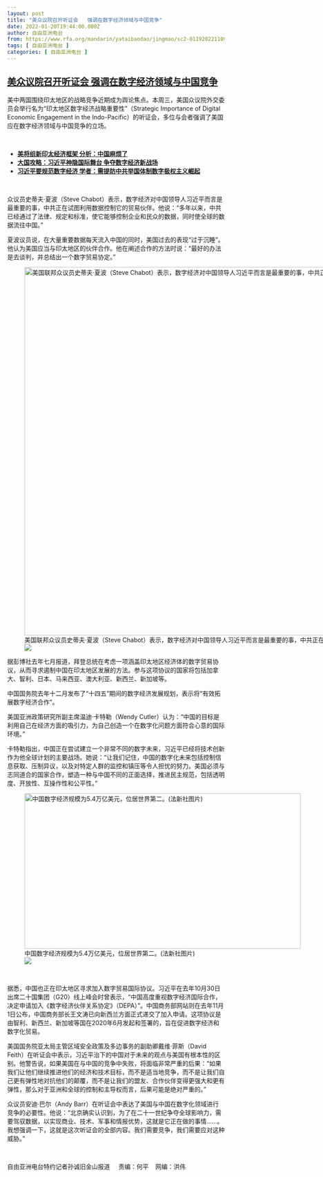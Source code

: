 ```yaml
---
layout: post
title: "美众议院召开听证会   强调在数字经济领域与中国竞争"
date: 2022-01-20T19:44:00.000Z
author: 自由亚洲电台
from: https://www.rfa.org/mandarin/yataibaodao/jingmao/sc2-01192022110931.html
tags: [ 自由亚洲电台 ]
categories: [ 自由亚洲电台 ]
---
```

<!--1642707840000-->
[美众议院召开听证会   强调在数字经济领域与中国竞争](https://www.rfa.org/mandarin/yataibaodao/jingmao/sc2-01192022110931.html)
------

<div>
<p></p><p>美中两国围绕印太地区的战略竞争近期成为舆论焦点。本周三，美国众议院外交委员会举行名为<span>“</span><span>印太地区数字经济战略重要性</span><span>”</span><span>（</span><span>Strategic Importance of Digital Economic Engagement in the Indo-Pacific</span><span>）的听证会，多位与会者强调了美国应在数字经济领域与中国竞争的立场。</span></p><p><br/></p><ul><li><a href="https://www.rfa.org/mandarin/yataibaodao/jingmao/rc-11182021092301.html"><strong>美将组新印太经济框架 分析：中国麻烦了</strong></a></li><li><strong><a href="https://www.rfa.org/mandarin/zhuanlan/daguogonglue/dip-11052021102629.html">大国攻略：习近平神隐国际舞台 争夺数字经济新战场</a></strong></li><li><strong><a href="https://www.rfa.org/mandarin/yataibaodao/meiti/hx1020a-10202021065611.html">习近平要规范数字经济 学者：需提防中共举国体制数字极权主义崛起</a></strong></li></ul><p><br/></p><p><span>众议员史蒂夫</span><span>·</span><span>夏波（</span><span>Steve Chabot</span><span>）表示，数字经济对中国领导人习近平而言是最重要的事，中共正在试图利用数据控制它的贸易伙伴。他说：</span><span>“</span><span>多年以来，中共已经通过了法律、规定和标准，使它能够控制企业和民众的数据，同时使全球的数据流往中国。</span><span>”</span></p><p><span>夏波议员说，在大量重要数据每天流入中国的同时，美国过去的表现</span><span>“</span><span>过于沉睡</span><span>”</span><span>。他认为美国应当与印太地区的伙伴合作。他在阐述合作的方法时说：</span><span>“</span><span>最好的办法是去谈判，并总结出一个数字贸易协定。</span><span>”</span></p><p><span><figure class="image-richtext image-inline captioned" style="width:1280px;"><img alt="美国联邦众议员史蒂夫·夏波（Steve Chabot）表示，数字经济对中国领导人习近平而言是最重要的事，中共正在试图利用数据控制它的贸易伙伴。（美联社图片）" height="853" src="https://www.rfa.org/mandarin/yataibaodao/jingmao/sc2-01192022110931.html/sc0120.jpg/@@images/6b851f0e-616a-415f-8a9f-20bb4216c7a9.jpeg" title="sc0120.jpg" width="1280"/><figcaption class="image-caption">美国联邦众议员史蒂夫·夏波（Steve Chabot）表示，数字经济对中国领导人习近平而言是最重要的事，中共正在试图利用数据控制它的贸易伙伴。（美联社图片）</figcaption><small></small><div id="zoomattribute"><a data-caption="美国联邦众议员史蒂夫·夏波（Steve Chabot）表示，数字经济对中国领导人习近平而言是最重要的事，中共正在试图利用数据控制它的贸易伙伴。（美联社图片）" data-fancybox="" href="https://www.rfa.org/mandarin/yataibaodao/jingmao/sc2-01192022110931.html/sc0120.jpg" id="single_image" title="美国联邦众议员史蒂夫·夏波（Steve Chabot）表示，数字经济对中国领导人习近平而言是最重要的事，中共正在试图利用数据控制它的贸易伙伴。（美联社图片）"><img src="/++plone++rfa-resources/img/icon-zoom.png"/></a></div></figure></span></p><p><span>据彭博社去年七</span><span></span><span>月报道，拜登总统在考虑一项涵盖印太地区经济体的数字贸易协议，从而寻求遏制中国在印太地区发展的方法。参与这项协议的国家将包括加拿大、智利、日本、马来西亚、澳大利亚、新西兰、新加坡等。</span></p><p><span>中国国务院去年十二</span><span></span><span>月发布了</span><span>“</span><span>十四五</span><span>”</span><span>期间的数字经济发展规划，表示将</span><span>“</span><span>有效拓展数字经济合作</span><span>”</span><span>。</span></p><p><span>美国亚洲政策研究所副主席温迪</span><span>·</span><span>卡特勒（</span><span>Wendy Cutler</span><span>）认为：</span><span>“</span><span>中国的目标是利用自己在经济方面的吸引力，为自己创造一个在数字化问题方面符合心意的国际环境。</span><span>”</span></p><p><span>卡特勒指出，中国正在尝试建立一个非常不同的数字未来，习近平已经将技术创新作为他全球计划的主要战场。她说：</span><span>“</span><span>让我们记住，中国的数字化未来包括控制信息获取、压制异议，以及对特定人群的监控和镇压等令人担忧的努力。美国必须与志同道合的国家合作，塑造一种与中国不同的正面选择，推进民主规范，包括透明度、开放性、互操作性和公平性。</span><span>”</span></p><p><span><figure class="image-richtext image-inline captioned" style="width:640px;"><img alt="中国数字经济规模为5.4万亿美元，位居世界第二。(法新社图片)" height="360" src="https://www.rfa.org/mandarin/yataibaodao/jingmao/sc2-01192022110931.html/sc0119a.jpg/@@images/db0e198d-235e-4337-92a0-7ab185c56cd4.jpeg" title="sc0119a.jpg" width="640"/><figcaption class="image-caption">中国数字经济规模为5.4万亿美元，位居世界第二。(法新社图片)</figcaption><small></small><div id="zoomattribute"><a data-caption="中国数字经济规模为5.4万亿美元，位居世界第二。(法新社图片)" data-fancybox="" href="https://www.rfa.org/mandarin/yataibaodao/jingmao/sc2-01192022110931.html/sc0119a.jpg" id="single_image" title="中国数字经济规模为5.4万亿美元，位居世界第二。(法新社图片)"><img src="/++plone++rfa-resources/img/icon-zoom.png"/></a></div></figure> </span></p><p><span>据悉，中国也正在印太地区寻求加入数字贸易国际协议。习近平在去年</span><span>10</span><span>月</span><span>30</span><span>日出席二十国集团（</span><span>G20</span><span>）线上峰会时曾表示，</span><span>“</span><span>中国高度重视数字经济国际合作，决定申请加入《数字经济伙伴关系协定》（</span><span>DEPA</span><span>）</span><span>”</span><span>。中国商务部网站则在去年</span><span>11</span><span>月</span><span>1</span><span>日公布，中国商务部长王文涛已向新西兰方面正式递交了加入申请。这项协议是由智利、新西兰、新加坡等国在</span><span>2020</span><span>年</span><span>6</span><span>月发起和签署的，旨在促进数字经济和数字化贸易。</span></p><p><span>美国国务院亚太局主管区域安全政策及多边事务的副助卿戴维</span><span>·</span><span>菲斯（</span><span>David Feith</span><span>）在听证会中表示，习近平治下的中国对于未来的观点与美国有根本性的区别。他警告说，如果美国在与中国的竞争中失败，将面临非常严重的后果：</span><span>“</span><span>如果我们让他们继续推进他们的经济和技术目标，而不是适当地竞争，而不是让我们自己更有弹性地对抗他们的颠覆，而不是让我们的盟友、合作伙伴变得更强大和更有弹性，那么对于亚洲和全球的控制和主导权而言，后果可能是绝对严重的。</span><span>”</span></p><p><span>众议员安迪</span><span>·</span><span>巴尔（</span><span>Andy Barr</span><span>）在听证会中表达了美国与中国在数字化领域进行竞争的必要性。他说：</span><span>“</span><span>北京确实认识到，为了在二十一</span><span></span><span>世纪争夺全球影响力，需要驾驭数据，以实现商业、技术、军事和情报优势，这就是它正在做的事情</span><span>……</span><span>。我想强调一下，这就是这次听证会的全部内容。我们需要竞争，我们需要应对这种威胁。</span><span>”</span></p><p><br/></p><p><span>自由亚洲电台特约记者孙诚旧金山报道     责编：何平    网编：洪伟<br/></span></p>
</div>
